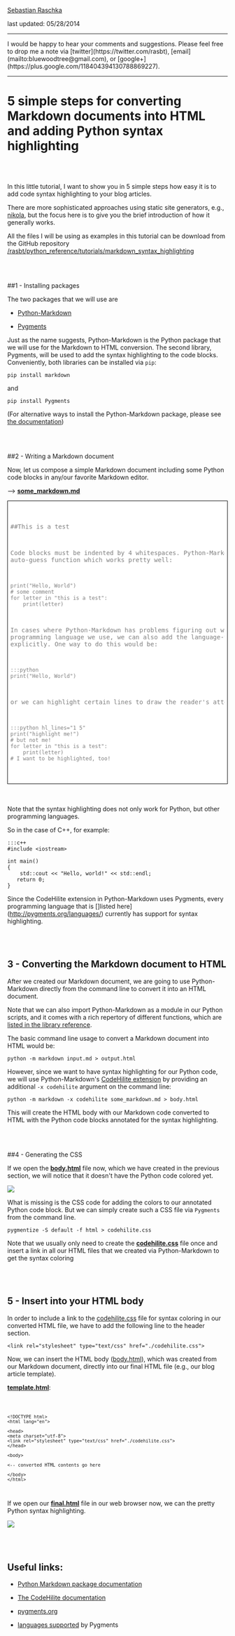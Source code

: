 [Sebastian Raschka](http://sebastianraschka.com)  

last updated: 05/28/2014

<hr>
I would be happy to hear your comments and suggestions.  
Please feel free to drop me a note via
[twitter](https://twitter.com/rasbt), [email](mailto:bluewoodtree@gmail.com), or [google+](https://plus.google.com/118404394130788869227).
<hr>


# 5 simple steps for converting Markdown documents into HTML and adding Python syntax highlighting

<br>
<br>

In this little tutorial, I want to show you in 5 simple steps how easy it is to add code syntax highlighting to your blog articles. 

There are more sophisticated approaches using static site generators, e.g., [nikola](https://github.com/getnikola/nikola), but the focus here is to give you the brief introduction of how it generally works.


All the files I will be using as examples in this tutorial can be download from the GitHub repository [/rasbt/python_reference/tutorials/markdown_syntax_highlighting](https://github.com/rasbt/python_reference/tree/master/tutorials/markdown_syntax_highlighting)

<br>
<br>

##1 - Installing packages

The two packages that we will use are

- [Python-Markdown](http://pythonhosted.org/Markdown/)

- [Pygments](http://pygments.org)

Just as the name suggests, Python-Markdown is the Python package that we will use for the Markdown to HTML conversion. 
The second library, Pygments, will be used to add the syntax highlighting to the code blocks.  
Conveniently, both libraries can be installed via `pip`:


	pip install markdown
	
and

	pip install Pygments


(For alternative ways to install the Python-Markdown package, please see [the
documentation](http://pythonhosted.org/Markdown/install.html))
	

<br>
<br>

##2 - Writing a Markdown document

Now, let us compose a simple Markdown document including some Python code blocks in any/our favorite Markdown editor. 


--> [**some_markdown.md**](https://github.com/rasbt/python_reference/blob/master/tutorials/markdown_syntax_highlighting/some_markdown.md)

<div style="padding:6px; color: grey; background-color: white; border: black 1px solid">
<pre>

##This is a test

Code blocks must be indented by 4 whitespaces.
Python-Markdown has a auto-guess function which works
pretty well:

    print("Hello, World")
	# some comment
    for letter in "this is a test":
        print(letter)

In cases where Python-Markdown has problems figuring out which
programming language we use, we can also add the language-tag
explicitly. One way to do this would be:

    :::python
    print("Hello, World")

or we can highlight certain lines to 
draw the reader's attention:

    :::python hl_lines="1 5"
	print("highlight me!")
	# but not me!
    for letter in "this is a test":
        print(letter)   
    # I want to be highlighted, too!
         
</pre>  
</div>

<br>
<br>

Note that the syntax highlighting does not only work for Python, but other programming languages.

So in the case of C++, for example:

	:::c++
	#include <iostream>
 
	int main()
	{
	    std::cout << "Hello, world!" << std::endl;
 	   return 0;
	}
    

Since the CodeHilite extension in Python-Markdown uses Pygments, every programming language that is []listed here](http://pygments.org/languages/) currently has support for syntax highlighting.


<br>
<br> 
 
## 3 - Converting the Markdown document to HTML 
 

After we created our Markdown document, we are going to use Python-Markdown directly from the command line to convert it into an HTML document.
 
Note that we can also import Python-Markdown as a module in our Python scripts, and it comes with a rich repertory of different functions, which are [listed in the library reference](https://pythonhosted.org/Markdown/reference.html).  
 
The basic command line usage to convert a Markdown document into HTML would be:

	python -m markdown input.md > output.html
	
However, since we want to have syntax highlighting for our Python code, we will use Python-Markdown's [CodeHilite extension](http://pythonhosted.org/Markdown/extensions/code_hilite.html) by providing an additional `-x codehilite` argument on the command line:  


	python -m markdown -x codehilite some_markdown.md > body.html
 
This will create the HTML body with our Markdown code converted to HTML with the Python code blocks annotated for the syntax highlighting.


<br>
<br>

##4 - Generating the CSS   

If we open the [**body.html**](https://github.com/rasbt/python_reference/blob/master/tutorials/markdown_syntax_highlighting/body.html) file now, which we have created in the previous section, we will notice that it doesn't have the Python code colored yet.

![](./images/mk_syntax_body_html.png)

What is missing is the CSS code for adding the colors to our annotated Python code block. But we can simply create such a CSS file via `Pygments` from the command line.
 
	pygmentize -S default -f html > codehilite.css  
	
Note that we usually only need to create the [**codehilite.css**](https://github.com/rasbt/python_reference/blob/master/tutorials/markdown_syntax_highlighting/codehilite.css) file once and insert a link in all our HTML files that we created via Python-Markdown to get the syntax coloring

 
<br>
<br> 
 
 
## 5 - Insert into your HTML body
 

In order to include a link to the [codehilite.css](https://github.com/rasbt/python_reference/blob/master/tutorials/markdown_syntax_highlighting/codehilite.css) file for syntax coloring in our converted HTML file, we have to add the following line to the header section. 



`<link rel="stylesheet" type="text/css" href="./codehilite.css">`


Now, we can insert the HTML body ([body.html](https://github.com/rasbt/python_reference/blob/master/tutorials/markdown_syntax_highlighting/body.html)), which was created from our Markdown document, directly into our final HTML file (e.g., our blog article template).


[**template.html**](https://github.com/rasbt/python_reference/blob/master/tutorials/markdown_syntax_highlighting/template.html): 
 
<code>
	
	<!DOCTYPE html>
	<html lang="en">

	<head>
	<meta charset="utf-8">
	<link rel="stylesheet" type="text/css" href="./codehilite.css">
	</head>

	<body>

	<-- converted HTML contents go here

	</body>
	</html>

</code> 

If we open our [**final.html**](https://github.com/rasbt/python_reference/blob/master/tutorials/markdown_syntax_highlighting/template.html) file in our web browser now, we can the pretty Python syntax highlighting.

![](./images/mk_syntax_final_html.png)

<br>
<br>

## Useful links:


- [Python Markdown package documentation](http://pythonhosted.org//Markdown/)

- [The CodeHilite documentation](https://pythonhosted.org/Markdown/extensions/code_hilite.html)

- [pygments.org](http://pygments.org)

- [languages supported](http://pygments.org/languages/) by Pygments


